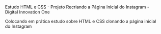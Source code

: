 Estudo HTML e CSS - Projeto Recriando a Página Inicial do Instagram - Digital Innovation One

Colocando em prática estudo sobre HTML e CSS clonando a página inicial do Instagram
